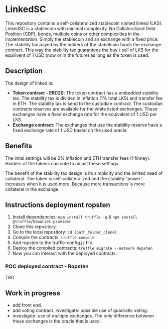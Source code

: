 # LinkedSC
This repository contains a self-collateralized stablecoin named linked (LKS). LinkedSC is a stablecoin with minimal complexity. No Collateralized Debt Position (CDP), bonds, multiple coins or other complexities in the implementation. Simply the stablecoin and an exchange with a fixed price. The stability tax payed by the holders of the stabelcoin funds the exchange contract. This way the stability tax  guarantees the buy / sell of LKS for the equilivent of 1 USD (now or in the future) as long as the token is used.

## Description
The design of linked is:
- **Token contract - ERC20**: The token contract has a embedded stability tax. The stability tax is divided in inflation (1% total LKS) and transfer fee in ETH. The stability tax is send to the custodian contract. The custodian contracts reserves are available for the white listed exchanges. These exchanges have a fixed exchange rate for the equivalent of 1 USD per LKS.
- **Exchange contract**: The exchanges that use the stability reserve have a fixed exchange rate of 1 USD based on the used oracle.

## Benefits
The inital settings will be 2% inflation and ETH transfer fees (1 finney). Holders of the tokens can vote to adjust these settings. 

The benefit of the stability tax design is its simplicity and the limited need of collateral. The token is self-collateralized and the stability "power" increases when it is used more. Because more transactions is more collateral in the exchange.

## Instructions deployment ropsten
1. Install dependencies: `npm install truffle -g` & `npm install @truffle/hdwallet-provider`
2. Clone this repository.
3. Go to the local repository: `cd [path_folder_clone]`
4. Compile the contracts: `truffle compile`
5. Add ropsten to the truffle-config.js file.
6. Deploy the compiled contracts: `truffle migrate --network Ropsten`
7. Now you can interact with the deployed contracts.

### POC deployed contract - Ropsten
TBD

## Work in progress
- add front end.
- add voting contract. investigate: possible use of quadratic voting.
- investigate: use of multiple exchanges. The only difference between these exchanges is the oracle that is used. 

